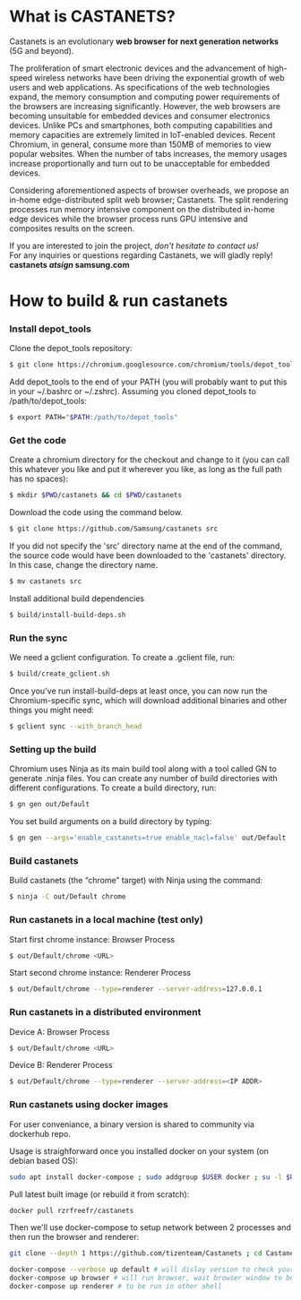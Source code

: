 
# What is CASTANETS?

Castanets is an evolutionary **web browser for next generation networks** (5G and beyond).  

The proliferation of smart electronic devices and the advancement of high-speed wireless networks have been driving the exponential growth of web users and web applications. As specifications of the web technologies expand, the memory consumption and computing power requirements of the browsers are increasing significantly. However, the web browsers are becoming unsuitable for embedded devices and consumer electronics devices. Unlike PCs and smartphones, both computing capabilities and memory capacities are extremely limited in IoT-enabled devices. Recent Chromium, in general, consume more than 150MB of memories to view popular websites. When the number of tabs increases, the memory usages increase proportionally and turn out to be unacceptable for embedded devices.  

Considering aforementioned aspects of browser overheads, we propose an in-home edge-distributed split web browser; Castanets. The split rendering processes run memory intensive component on the distributed in-home edge devices while the browser process runs GPU intensive and composites results on the screen.  

If you are interested to join the project, _don't hesitate to contact us!_  
For any inquiries or questions regarding Castanets, we will gladly reply!  
**castanets _atsign_ samsung.com**

# How to build & run castanets


### Install depot_tools


Clone the depot_tools repository:

```sh
$ git clone https://chromium.googlesource.com/chromium/tools/depot_tools.git
```

Add depot_tools to the end of your PATH (you will probably want to put this in your ~/.bashrc or ~/.zshrc). Assuming you cloned depot_tools to /path/to/depot_tools:

```sh
$ export PATH="$PATH:/path/to/depot_tools"
```


### Get the code


Create a chromium directory for the checkout and change to it (you can call this whatever you like and put it wherever you like, as long as the full path has no spaces):

```sh
$ mkdir $PWD/castanets && cd $PWD/castanets
```

Download the code using the command below.

```sh
$ git clone https://github.com/Samsung/castanets src
```

If you did not specify the 'src' directory name at the end of the command, the source code would have been downloaded to the 'castanets' directory. In this case, change the directory name.

```sh
$ mv castanets src
```

Install additional build dependencies

```sh
$ build/install-build-deps.sh
```


### Run the sync

We need a gclient configuration. To create a .gclient file, run:

```sh
$ build/create_gclient.sh
```

Once you've run install-build-deps at least once, you can now run the Chromium-specific sync, which will download additional binaries and other things you might need:

```sh
$ gclient sync --with_branch_head
```


### Setting up the build


Chromium uses Ninja as its main build tool along with a tool called GN to generate .ninja files. You can create any number of build directories with different configurations. To create a build directory, run:

```sh
$ gn gen out/Default
```

You set build arguments on a build directory by typing:

```sh
$ gn gen --args='enable_castanets=true enable_nacl=false' out/Default
```


### Build castanets


Build castanets (the “chrome” target) with Ninja using the command:

```sh
$ ninja -C out/Default chrome
```

### Run castanets in a local machine (test only)

Start first chrome instance: Browser Process

```sh
$ out/Default/chrome <URL>
```

Start second chrome instance: Renderer Process

```sh
$ out/Default/chrome --type=renderer --server-address=127.0.0.1
```

### Run castanets in a distributed environment


Device A: Browser Process

```sh
$ out/Default/chrome <URL>
```

Device B: Renderer Process

```sh
$ out/Default/chrome --type=renderer --server-address=<IP ADDR>
```

### Run castanets using docker images

For user conveniance, a binary version is shared to community via dockerhub repo.

Usage is straighforward once you installed docker on your system (on debian based OS):

```sh
sudo apt install docker-compose ; sudo addgroup $USER docker ; su -l $USER
```

Pull latest built image (or rebuild it from scratch):

```sh
docker pull rzrfreefr/castanets
```

Then we'll use docker-compose to setup network between 2 processes and then run
the browser and renderer:


```sh
git clone --depth 1 https://github.com/tizenteam/Castanets ; cd Castanets

docker-compose --verbose up default # will dislay version to check your setup (Chromium 63.0.3239.1)
docker-compose up browser # will run browser, wait browser window to be displayed
docker-compose up renderer # to be run in other shell
```
